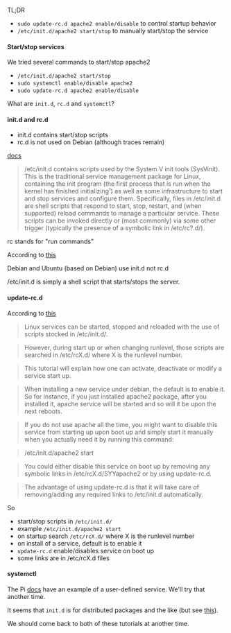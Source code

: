 TL;DR

- ``sudo update-rc.d apache2 enable/disable`` to control startup behavior
- ``/etc/init.d/apache2 start/stop`` to manually start/stop the service

#### Start/stop services

We tried several commands to start/stop apache2

- ``/etc/init.d/apache2 start/stop``
- ``sudo systemctl enable/disable apache2``
- ``sudo update-rc.d apache2 enable/disable``

What are ``init.d``, ``rc.d`` and ``systemctl``?

#### init.d and rc.d

- init.d contains start/stop scripts
- rc.d is not used on Debian (although traces remain)

[docs](https://askubuntu.com/questions/5039/what-is-the-difference-between-etc-init-and-etc-init-d/5042#5042)

> /etc/init.d contains scripts used by the System V init tools (SysVinit). This is the traditional service management package for Linux, containing the init program (the first process that is run when the kernel has finished initializing¹) as well as some infrastructure to start and stop services and configure them. Specifically, files in /etc/init.d are shell scripts that respond to start, stop, restart, and (when supported) reload commands to manage a particular service. These scripts can be invoked directly or (most commonly) via some other trigger (typically the presence of a symbolic link in /etc/rc?.d/).

rc stands for "run commands"

According to [this](https://unix.stackexchange.com/questions/3537/etc-rc-d-vs-etc-init-d/170965)

Debian and Ubuntu (based on Debian) use init.d not rc.d

/etc/init.d is simply a shell script that starts/stops the server.

#### update-rc.d

According to [this](https://www.debuntu.org/how-to-managing-services-with-update-rc-d/)

> Linux services can be started, stopped and reloaded with the use of scripts stocked in /etc/init.d/.

> However, during start up or when changing runlevel, those scripts are searched in /etc/rcX.d/ where X is the runlevel number.

> This tutorial will explain how one can activate, deactivate or modify a service start up.

> When installing a new service under debian, the default is to enable it. So for instance, if you just installed apache2 package, after you installed it, apache service will be started and so will it be upon the next reboots.

> If you do not use apache all the time, you might want to disable this service from starting up upon boot up and simply start it manually when you actually need it by running this command:

>  /etc/init.d/apache2 start
 
> You could either disable this service on boot up by removing any symbolic links in /etc/rcX.d/SYYapache2 or by using update-rc.d.

> The advantage of using update-rc.d is that it will take care of removing/adding any required links to /etc/init.d automatically.

So

- start/stop scripts in ``/etc/init.d/``
- example ``/etc/init.d/apache2 start``
- on startup search ``/etc/rcX.d/`` where X is the runlevel number
- on install of a service, default is to enable it
- ``update-rc.d`` enable/disables service on boot up
- some links are in /etc/rcX.d files

#### systemctl

The Pi [docs](https://www.raspberrypi.org/documentation/linux/usage/systemd.md) have an example of a user-defined service.  We'll try that another time.

It seems that ``init.d`` is for distributed packages and the like (but see [this](https://debian-administration.org/article/28/Making_scripts_run_at_boot_time_with_Debian)).  

We should come back to both of these tutorials at another time.
